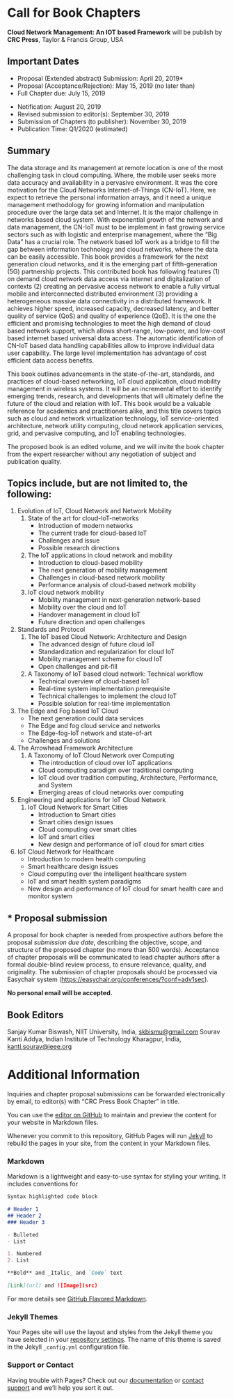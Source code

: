 # Call for Book Chapters

**Cloud Network Management: An IOT based Framework** will be publish by **CRC Press**, Taylor & Francis Group, USA

## Important Dates
- Proposal (Extended abstract) Submission: April 20, 2019*
- Proposal (Acceptance/Rejection): May 15, 2019 (no later than) 
- Full Chapter due: July 15, 2019
* Notification:   August 20, 2019
* Revised submission to editor(s):   September 30, 2019
* Submission of Chapters (to publisher): November 30, 2019
* Publication Time: Q1/2020 (estimated)

## Summary
The data storage and its management at remote location is one of the most challenging task in cloud computing. Where, the mobile user seeks more data accuracy and availability in a pervasive environment. It was the core motivation for the Cloud Networks Internet-of-Things (CN-IoT). Here, we expect to retrieve the personal information arrays, and  it need a unique management methodology for growing information and manipulation procedure over the large data set and Internet. It is the major challenge in networks based cloud system.  With exponential growth of the network  and data management, the CN-IoT must to be implement in fast growing service sectors such as with  logistic and  enterprise management, where the “Big Data” has a crucial role.  The network based IoT work as a bridge to fill the gap between information technology and cloud  networks, where the data can be easily accessible. This book provides a  framework for the next generation cloud networks, and it is the emerging part of fifth-generation (5G) partnership projects.  This contributed book has following features  (1) on demand cloud network data access via internet and digitalization of contexts (2) creating an pervasive access network to enable a fully virtual mobile and interconnected distributed environment (3) providing a heterogeneous massive  data connectivity in a distributed framework.  It achieves higher speed, increased capacity, decreased latency, and better quality of service (QoS) and quality of experience (QoE). It is the one the efficient and promising technologies to meet the high demand of cloud based network support, which allows short-range, low-power, and low-cost based internet based universal data access. The automatic identification of CN-IoT based data handling capabilities allow to improve individual data user capability. The large level implementation has advantage of cost efficient data access benefits. 

This book outlines advancements in the state-of-the-art, standards, and practices of cloud-based networking, IoT cloud application, cloud mobility management in wireless systems. It will be an incremental effort to identify emerging trends, research, and developments that will ultimately define the future of the cloud and relation with IoT. This book would be a valuable reference for academics and practitioners alike, and this title covers topics such as cloud and network virtualization technology, IoT service-oriented architecture, network utility computing, cloud network application services, grid, and pervasive computing, and  IoT enabling technologies. 

The proposed book is an edited volume, and we will invite the book chapter from the expert researcher without any negotiation of subject and publication quality.

## Topics include, but are not limited to, the following:
1. Evolution of IoT, Cloud Network and Network Mobility
	1. State of the art for cloud-IoT-networks
		- Introduction of modern networks
		-	The current trade for cloud-based IoT
		- Challenges and issue
		- Possible research directions
	2. The  IoT applications in cloud network and mobility
		- Introduction to cloud-based mobility
		- The next generation of mobility management
		- Challenges in cloud-based network mobility
		- Performance analysis of cloud-based network mobility
	3. IoT cloud  network mobility
		- Mobility management in next-generation network-based
		- Mobility over the cloud and IoT
		- Handover management in cloud IoT
		- Future direction and open challenges
2. Standards and Protocol
	1. The IoT based Cloud Network: Architecture and Design
		- The advanced design of future cloud IoT
		- Standardization and regularization for cloud IoT
		- Mobility management scheme for cloud IoT
		- Open challenges and pit-fill
	2. A Taxonomy of IoT based cloud network: Technical workflow
		- Technical overview of cloud-based IoT
		- Real-time system implementation prerequisite
		- Technical challenges to implement the cloud IoT
		- Possible solution for real-time implementation
  3. The Edge and Fog based IoT Cloud
		- The next generation could data services
		- The Edge and fog cloud service and networks
		- The Edge-fog-IoT network and state-of-art
		- Challenges and solutions
3. The Arrowhead Framework Architecture
	1. A Taxonomy of IoT Cloud Network over Computing
		- The introduction of cloud over IoT applications
		- Cloud computing paradigm over traditional computing
		- IoT cloud over tradition  computing, Architecture, Performance, and System
		- Emerging areas of cloud networks over computing
4. Engineering and applications for IoT Cloud Network
	1. IoT Cloud Network for Smart Cities
		- Introduction to Smart cities
		- Smart cities design issues
		- Cloud computing over smart cities
		- IoT and smart cities
		- New design and performance of IoT cloud for smart cities
  2. IoT Cloud Network for Healthcare
		- Introduction to modern health computing
		- Smart healthcare design issues
		- Cloud computing over the intelligent healthcare system
		- IoT and smart health system paradigms
		- New design and performance of IoT cloud for smart health care and monitor system

## * Proposal submission
A proposal for book chapter is needed from prospective authors before the proposal *submission due date*, describing the objective, scope, and structure of the proposed chapter (no more than 500 words).  Acceptance of chapter proposals will be communicated to lead chapter authors after a formal double-blind review process, to ensure relevance, quality, and originality. The submission of chapter proposals should be processed via Easychair system (https://easychair.org/conferences/?conf=adv1sec). 

**No personal email will be accepted.**

## Book Editors
Sanjay Kumar Biswash, NIIT University, India, skbismu@gmail.com
Sourav Kanti Addya, Indian Institute of Technology Kharagpur, India, kanti.sourav@ieee.org

# Additional Information
Inquiries and chapter proposal submissions can be forwarded electronically by email, to editor(s) with “CRC Press Book Chapter” in title.


You can use the [editor on GitHub](https://github.com/souravaddya/CNM-CRCPress/edit/master/README.md) to maintain and preview the content for your website in Markdown files.

Whenever you commit to this repository, GitHub Pages will run [Jekyll](https://jekyllrb.com/) to rebuild the pages in your site, from the content in your Markdown files.

### Markdown

Markdown is a lightweight and easy-to-use syntax for styling your writing. It includes conventions for

```markdown
Syntax highlighted code block

# Header 1
## Header 2
### Header 3

- Bulleted
- List

1. Numbered
2. List

**Bold** and _Italic_ and `Code` text

[Link](url) and ![Image](src)
```

For more details see [GitHub Flavored Markdown](https://guides.github.com/features/mastering-markdown/).

### Jekyll Themes

Your Pages site will use the layout and styles from the Jekyll theme you have selected in your [repository settings](https://github.com/souravaddya/CNM-CRCPress/settings). The name of this theme is saved in the Jekyll `_config.yml` configuration file.

### Support or Contact

Having trouble with Pages? Check out our [documentation](https://help.github.com/categories/github-pages-basics/) or [contact support](https://github.com/contact) and we’ll help you sort it out.
